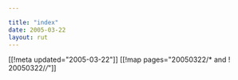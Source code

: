 ```yaml
---

title: "index"
date: 2005-03-22
layout: rut
---
```


[[!meta updated="2005-03-22"]]
[[!map pages="20050322/* and ! 20050322/*/*"]]
